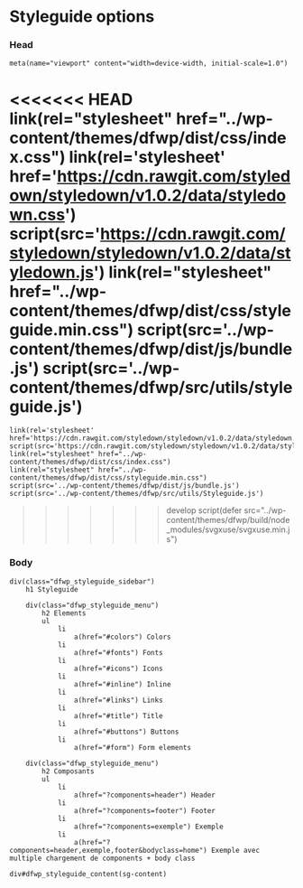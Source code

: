 # Styleguide options

### Head

    meta(name="viewport" content="width=device-width, initial-scale=1.0")
<<<<<<< HEAD
    link(rel="stylesheet" href="../wp-content/themes/dfwp/dist/css/index.css")
    link(rel='stylesheet' href='https://cdn.rawgit.com/styledown/styledown/v1.0.2/data/styledown.css')
    script(src='https://cdn.rawgit.com/styledown/styledown/v1.0.2/data/styledown.js')
    link(rel="stylesheet" href="../wp-content/themes/dfwp/dist/css/styleguide.min.css")
    script(src='../wp-content/themes/dfwp/dist/js/bundle.js')
    script(src='../wp-content/themes/dfwp/src/utils/styleguide.js')
=======
    link(rel='stylesheet' href='https://cdn.rawgit.com/styledown/styledown/v1.0.2/data/styledown.css')
    script(src='https://cdn.rawgit.com/styledown/styledown/v1.0.2/data/styledown.js')
    link(rel="stylesheet" href="../wp-content/themes/dfwp/dist/css/index.css")
    link(rel="stylesheet" href="../wp-content/themes/dfwp/dist/css/styleguide.min.css")
    script(src='../wp-content/themes/dfwp/dist/js/bundle.js')
    script(src='../wp-content/themes/dfwp/src/utils/Styleguide.js')
>>>>>>> develop
    script(defer src="../wp-content/themes/dfwp/build/node_modules/svgxuse/svgxuse.min.js")

### Body

    div(class="dfwp_styleguide_sidebar")
        h1 Styleguide
        
        div(class="dfwp_styleguide_menu")
            h2 Elements
            ul
                li
                    a(href="#colors") Colors
                li
                    a(href="#fonts") Fonts
                li
                    a(href="#icons") Icons
                li
                    a(href="#inline") Inline
                li
                    a(href="#links") Links
                li
                    a(href="#title") Title
                li
                    a(href="#buttons") Buttons
                li
                    a(href="#form") Form elements

        div(class="dfwp_styleguide_menu")
            h2 Composants
            ul
                li
                    a(href="?components=header") Header
                li
                    a(href="?components=footer") Footer
                li
                    a(href="?components=exemple") Exemple
                li
                    a(href="?components=header,exemple,footer&bodyclass=home") Exemple avec multiple chargement de components + body class
            
    div#dfwp_styleguide_content(sg-content)